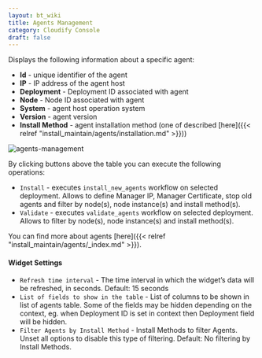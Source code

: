 ```yaml
---
layout: bt_wiki
title: Agents Management
category: Cloudify Console
draft: false
---
```

Displays the following information about a specific agent: 

* **Id** - unique identifier of the agent
* **IP** - IP address of the agent host 
* **Deployment** - Deployment ID associated with agent
* **Node** - Node ID associated with agent
* **System** - agent host operation system
* **Version** - agent version
* **Install Method** - agent installation method (one of described [here]({{< relref "install_maintain/agents/installation.md" >}}))

![agents-management]( /images/ui/widgets/agents-management.png )

By clicking buttons above the table you can execute the following operations:

* `Install` - executes `install_new_agents` workflow on selected deployment. Allows to define Manager IP, Manager Certificate, stop old agents and filter by node(s), node instance(s) and install method(s).  
* `Validate` - executes `validate_agents` workflow on selected deployment. Allows to filter by node(s), node instance(s) and install method(s).

You can find more about agents [here]({{< relref "install_maintain/agents/_index.md" >}}).


#### Widget Settings

* `Refresh time interval` - The time interval in which the widget’s data will be refreshed, in seconds. Default: 15 seconds
* `List of fields to show in the table` - List of columns to be shown in list of agents table. Some of the fields may be hidden depending on the context, eg. when Deployment ID is set in context then Deployment field will be hidden.
* `Filter Agents by Install Method` - Install Methods to filter Agents. Unset all options to disable this type of filtering. Default: No filtering by Install Methods.